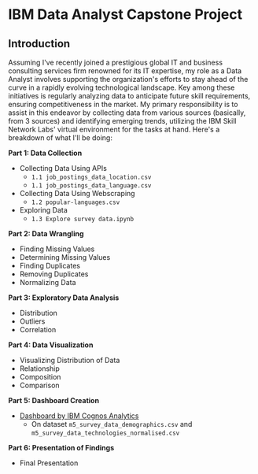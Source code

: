 # IBM Data Analyst Capstone Project

## Introduction

Assuming I've recently joined a prestigious global IT and business consulting services firm renowned for its IT expertise, my role as a Data Analyst involves supporting the organization's efforts to stay ahead of the curve in a rapidly evolving technological landscape. Key among these initiatives is regularly analyzing data to anticipate future skill requirements, ensuring competitiveness in the market. My primary responsibility is to assist in this endeavor by collecting data from various sources (basically, from 3 sources) and identifying emerging trends, utilizing the IBM Skill Network Labs' virtual environment for the tasks at hand. Here's a breakdown of what I'll be doing:

**Part 1: Data Collection**
- Collecting Data Using APIs
  - `1.1 job_postings_data_location.csv`
  - `1.1 job_postings_data_language.csv`
- Collecting Data Using Webscraping
  - `1.2 popular-languages.csv`
- Exploring Data
  - `1.3 Explore survey data.ipynb`

**Part 2: Data Wrangling**
- Finding Missing Values
- Determining Missing Values
- Finding Duplicates
- Removing Duplicates
- Normalizing Data

**Part 3: Exploratory Data Analysis**
- Distribution
- Outliers
- Correlation

**Part 4: Data Visualization**
- Visualizing Distribution of Data
- Relationship
- Composition
- Comparison

**Part 5: Dashboard Creation**
- [Dashboard by IBM Cognos Analytics](https://eu2.ca.analytics.ibm.com/bi/?perspective=dashboard&pathRef=.my_folders%2FIBM%2BData%2BAnalyst%2BCapstone&action=view&mode=dashboard&subView=model0000018e7a0392eb_00000000)
  - On dataset `m5_survey_data_demographics.csv` and `m5_survey_data_technologies_normalised.csv`

**Part 6: Presentation of Findings**
- Final Presentation
